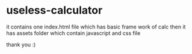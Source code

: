 # useless-calculator

it contains one index.html file which has basic frame work of calc
then it has assets folder which contain javascript and css file

thank you :)
